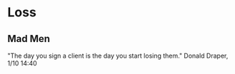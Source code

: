 # Loss

## Mad Men

"The day you sign a client is the day you start losing them." Donald Draper, 1/10 14:40

